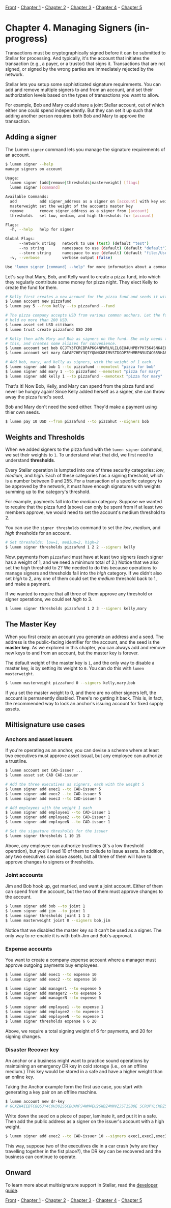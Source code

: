 [Front](https://github.com/0xfe/hacking-stellar/blob/master/README.md) -
[Chapter 1](https://github.com/0xfe/hacking-stellar/blob/master/1-launch.md) -
[Chapter 2](https://github.com/0xfe/hacking-stellar/blob/master/2-payments.md) -
[Chapter 3](https://github.com/0xfe/hacking-stellar/blob/master/3-assets.md) -
[Chapter 4](https://github.com/0xfe/hacking-stellar/blob/master/4-multisig.md) -
[Chapter 5](https://github.com/0xfe/hacking-stellar/blob/master/5-dex.md)


# Chapter 4. Managing Signers (in-progress)

Transactions must be cryptographically signed before it can be submitted to Stellar for processing. And typically, it's the account that initiates the transaction (e.g., a payer, or a trustor) that signs it. Transactions that are not signed, or signed by the wrong parties are immediately rejected by the network.

Stellar lets you setup some sophisticated signature requirements. You can add and remove multiple signers to and from an account, and set their authorization levels based on the types of transactions you want to allow.

For example, Bob and Mary could share a joint Stellar account, out of which either one could spend independently. But they can set it up such that adding another person requires both Bob and Mary to approve the transaction.

## Adding a signer

The Lumen `signer` command lets you manage the signature requirements of an account.

```sh
$ lumen signer --help
manage signers on account

Usage:
  lumen signer [add|remove|thresholds|masterweight] [flags]
  lumen signer [command]

Available Commands:
  add          add signer_address as a signer on [account] with key weight [weight]
  masterweight set the weight of the accounts master key
  remove       remove signer_address as a signer from [account]
  thresholds   set low, medium, and high thresholds for [account]

Flags:
  -h, --help   help for signer

Global Flags:
      --network string   network to use (test) (default "test")
      --ns string        namespace to use (default) (default "default")
      --store string     namespace to use (default) (default "file:/Users/mo/.lumen-data.yml")
  -v, --verbose          verbose output (false)

Use "lumen signer [command] --help" for more information about a command.
```

Let's say that Mary, Bob, and Kelly want to create a pizza fund, into which they regularly contribute some money for pizza night. They elect Kelly to create the fund for them.

```sh
# Kelly first creates a new account for the pizza fund and seeds it with 5 XLM
$ lumen account new pizzafund
$ lumen pay 5 --from kelly --to pizzafund --fund

# The pizza company accepts USD from various common anchors. Let the fund
# hold no more than 200 USD.
$ lumen asset set USD citibank
$ lumen trust create pizzafund USD 200

# Kelly then adds Mary and Bob as signers on the fund. She only needs their public addresses for
# this, and creates some aliases for convenience.
$ lumen account set bob GCJTY3FCRCBPAPKG4NPWRLVLIL6EU4UHPBYPH75K4SNK4ELSTLS6JFDX
$ lumen account set mary GAFAP7HEY3Q7YQNNXKRIMVSTDGOP7PHMRPN5UZ4C655HARYV7KHSXEAQ

# Add bob, mary, and kelly as signers, with the weight of 1 each.
$ lumen signer add bob 1 --to pizzafund --memotext "pizza for bob"
$ lumen signer add mary 1 --to pizzafund --memotext "pizza for mary"
$ lumen signer add kelly 1 --to pizzafund --memotext "pizza for mary"
```

That's it! Now Bob, Kelly, and Mary can spend from the pizza fund and never be hungry again! Since Kelly added herself as a signer, she can throw away the pizza fund's seed.

Bob and Mary don't need the seed either. They'd make a payment using thier own seeds.

```sh
$ lumen pay 10 USD --from pizzafund --to pizzahut --signers bob
```

## Weights and Thresholds

When we added signers to the pizza fund with the `lumen signer` command, we set their weights to `1`. To understand what that did, we first need to understand **thresholds**.

Every Stellar operation is lumpted into one of three security categories: *low*, *medium*, and *high*. Each of these categories has a signing threshold, which is a number between 0 and 255. For a transaction of a specific category to be approved by the network, it must have enough signatures with weights summing up to the category's threshold.

For example, payments fall into the *medium* category. Suppose we wanted to require that the pizza fund (above) can only be spent from if at least two members approve, we would need to set the account's medium threshold to 2.

You can use the `signer thresholds` command to set the *low*, *medium*, and *high* thresholds for an account.

```sh
# Set thresholds: low=1, medium=2, high=2
$ lumen signer thresholds pizzafund 1 2 2 --signers kelly
```

Now, payments from `pizzafund` must have at least two signers (each signer has a weight of 1, and we need a minimum total of 2.) Notice that we also set the *high* threshold to 2? We needed to do this because operations to manage signers and thresholds fall into the *high* category. If we didn't also set *high* to 2, any one of them could set the *medium* threshold back to 1, and make a payment.

If we wanted to require that all three of them approve any threshold or signer operations, we could set *high* to 3.

```sh
$ lumen signer thresholds pizzafund 1 2 3 --signers kelly,mary
```

## The Master Key

When you first create an account you generate an address and a seed. The address is the public-facing identifier for the account, and the seed is the **master key**. As we explored in this chapter, you can always add and remove new keys to and from an account, but the master key is forever.

The default weight of the master key is `1`, and the only way to disable a master key, is by setting its weight to `0`. You can do this with `lumen masterweight`.

```sh
$ lumen masterweight pizzafund 0 --signers kelly,mary,bob
```

If you set the master weight to 0, and there are no other signers left, the account is permanently disabled. There's no getting it back. This is, in fact, the recommended way to lock an anchor's issuing account for fixed supply assets.

## Miltisignature use cases

### Anchors and asset issuers

If you're operating as an anchor, you can devise a scheme where at least two executives must approve asset issual, but any employee can authorize a trustline.

```sh
$ lumen account set CAD-issuer ...
$ lumen asset set CAD CAD-issuer

# Add the three executives as signers, each with the weight 5
$ lumen signer add exec1 --to CAD-issuer 5
$ lumen signer add exec2 --to CAD-issuer 5
$ lumen signer add exec3 --to CAD-issuer 5

# Add employees with the weight 1 each
$ lumen signer add employee1 --to CAD-issuer 1
$ lumen signer add employee2 --to CAD-issuer 1
$ lumen signer add employeeN --to CAD-issuer 1

# Set the signature thresholds for the issuer
$ lumen signer thresholds 1 10 15
```

Above, any employee can authorize trustlines (it's a low threshold operation), but you'll need 10 of them to collude to issue assets. In addition, any two executives can issue assets, but all three of them will have to approve changes to signers or thresholds.

### Joint accounts

Jim and Bob hook up, get married, and want a joint account. Either of them can spend from the account, but the two of them must approve changes to the account.

```sh
$ lumen signer add bob --to joint 1
$ lumen signer add jim --to joint 1
$ lumen signer thresholds joint 1 1 2
$ lumen masterweight joint 0 --signers bob,jim
```

Notice that we disabled the master key so it can't be used as a signer. The only way to re-enable it is with both Jim and Bob's approval.

### Expense accounts

You want to create a company expense account where a manager must approve outgoing payments buy employees.

```sh
$ lumen signer add exec1 --to expense 10
$ lumen signer add exec2 --to expense 10

$ lumen signer add manager1 --to expense 5
$ lumen signer add manager2 --to expense 5
$ lumen signer add managerN --to expense 5

$ lumen signer add employee1 --to expense 1
$ lumen signer add employee2 --to expense 1
$ lumen signer add employeeN --to expense 1
$ lumen signer thresholds expense 6 6 20
```

Above, we require a total signing weight of 6 for payments, and 20 for signing changes.

### Disaster Recover key

An anchor or a business might want to practice sound operations by maintaining an emergency DR key in cold storage (i.e., on an offline medium.) This key would be stored in a safe and have a higher weight than an online key.

Taking the Anchor example form the first use case, you start with generating a key pair on an offline machine.

```sh
$ lumen account new dr-key
# GCXZW4IEBTCQQ6JY4COH3O2SSCBUAMPJ4WM4EU2GWBZ4MNVZJSTISBOE SCRUPYLCKDZ5HP4OBMKXUEAW52F7WFHQYKLZJUVHUPKLAI652E5XOCZY
```

Write down the seed on a piece of paper, laminate it, and put it in a safe. Then add the public address as a signer on the issuer's account with a high weight.

```sh
$ lumen signer add exec2 --to CAD-issuer 10 --signers exec1,exec2,exec3
```

This way, suppose two of the executives die in a car crash (why are they travelling together in the fist place?), the DR key can be recovered and the business can continue to operate.

## Onward

To learn more about multisignature support in Stellar, read the [developer guide](https://www.stellar.org/developers/guides/concepts/multi-sig.html).

[Front](https://github.com/0xfe/hacking-stellar/blob/master/README.md) -
[Chapter 1](https://github.com/0xfe/hacking-stellar/blob/master/1-launch.md) -
[Chapter 2](https://github.com/0xfe/hacking-stellar/blob/master/2-payments.md) -
[Chapter 3](https://github.com/0xfe/hacking-stellar/blob/master/3-assets.md) -
[Chapter 4](https://github.com/0xfe/hacking-stellar/blob/master/4-multisig.md) -
[Chapter 5](https://github.com/0xfe/hacking-stellar/blob/master/5-dex.md)
